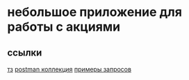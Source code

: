 # небольшое приложение для работы с акциями

## ссылки
[тз](https://gist.github.com/mzezin/bdc774839157f4d63e8bf22757cbc34f)
[postman коллекция](#)
[примеры запросов](#)
